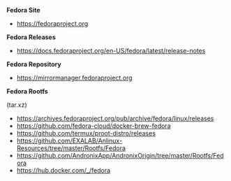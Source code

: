 <b>Fedora Site</b>
- https://fedoraproject.org

<b>Fedora Releases</b>
- https://docs.fedoraproject.org/en-US/fedora/latest/release-notes

<b>Fedora Repository</b>
- https://mirrormanager.fedoraproject.org

<b>Fedora Rootfs</b>

(tar.xz)</br>
- https://archives.fedoraproject.org/pub/archive/fedora/linux/releases
- https://github.com/fedora-cloud/docker-brew-fedora
- https://github.com/termux/proot-distro/releases
- https://github.com/EXALAB/Anlinux-Resources/tree/master/Rootfs/Fedora
- https://github.com/AndronixApp/AndronixOrigin/tree/master/Rootfs/Fedora
- https://hub.docker.com/_/fedora
